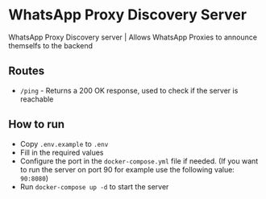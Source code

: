 # WhatsApp Proxy Discovery Server

WhatsApp Proxy Discovery server | Allows WhatsApp Proxies to announce themselfs to the backend

## Routes

- `/ping` - Returns a 200 OK response, used to check if the server is reachable

## How to run

- Copy `.env.example` to `.env`
- Fill in the required values
- Configure the port in the `docker-compose.yml` file if needed. (If you want to run the server on port 90 for example use the following value: `90:8080`)
- Run `docker-compose up -d` to start the server
